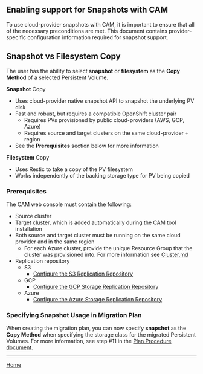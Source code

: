 ## Enabling support for Snapshots with CAM
To use cloud-provider snapshots with CAM, it is important to ensure that all of
the necessary preconditions are met. This document contains provider-specific
configuration information required for snapshot support.

## Snapshot vs Filesystem Copy
The user has the ability to select **snapshot** or **filesystem** as the **Copy
Method** of a selected Persistent Volume.

**Snapshot** Copy 
 - Uses cloud-provider native snapshot API to snapshot the underlying PV disk
 - Fast and robust, but requires a compatible OpenShift cluster pair
   - Requires PVs provisioned by public cloud-providers (AWS, GCP, Azure)
   - Requires source and target clusters on the same cloud-provider + region
 - See the **Prerequisites** section below for more information

**Filesystem** Copy 
 - Uses Restic to take a copy of the PV filesystem
 - Works independently of the backing storage type for PV being copied


### Prerequisites
The CAM web console must contain the following:
* Source cluster
* Target cluster, which is added automatically during the CAM tool installation
* Both source and target cluster must be running on the same cloud provider and in the same region
  * For each Azure cluster, provide the unique Resource Group that the cluster was provisioned into. For more information see  [Cluster.md](https://github.com/fusor/mig-operator/blob/master/docs/usage/Cluster.md#procedure)
* Replication repository
  * S3
    * [Configure the S3 Replication Repository](https://github.com/fusor/mig-operator/blob/master/docs/usage/ObjectStorage.md#s3-object-storage)
  * GCP
    * [Configure the GCP Storage Replication Repository](https://github.com/fusor/mig-operator/blob/master/docs/usage/ObjectStorage.md#gcp-object-storage)
  * Azure
    * [Configure the Azure Storage Replication Repository](https://github.com/fusor/mig-operator/blob/master/docs/usage/ObjectStorage.md#azure-object-storage)

### Specifying Snapshot Usage in Migration Plan
When creating the migration plan, you can now specify **snapshot** as the
**Copy Method** when specifying the storage class for the migrated Persistent
Volumes. For more information, see step #11 in the [Plan Procedure
document](https://github.com/fusor/mig-operator/blob/master/docs/usage/Plan.md#procedure).

---
[Home](./README.md)
